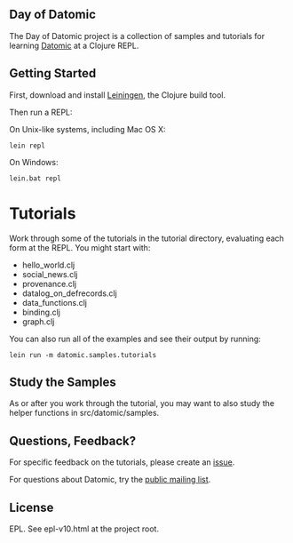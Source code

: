 ## Day of Datomic

The Day of Datomic project is a collection of samples and tutorials
for learning [Datomic](http://datomic.com) at a Clojure REPL.


## Getting Started

First, download and install [Leiningen](http://leiningen.org), the
Clojure build tool.

Then run a REPL:

On Unix-like systems, including Mac OS X:

    lein repl

On Windows:

    lein.bat repl


# Tutorials

Work through some of the tutorials in the tutorial directory,
evaluating each form at the REPL. You might start with:

* hello_world.clj
* social_news.clj
* provenance.clj
* datalog_on_defrecords.clj
* data_functions.clj
* binding.clj
* graph.clj

You can also run all of the examples and see their output by running:

    lein run -m datomic.samples.tutorials


## Study the Samples

As or after you work through the tutorial, you may want to also study
the helper functions in src/datomic/samples.


## Questions, Feedback?

For specific feedback on the tutorials, please create an
[issue](https://github.com/Datomic/day-of-datomic/issues).

For questions about Datomic, try the [public mailing list](http://groups.google.com/group/datomic).


## License

EPL. See epl-v10.html at the project root.
